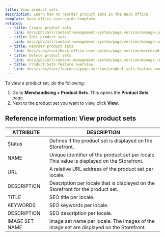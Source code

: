 ```yaml
---
title: View product sets
description: Learn how to reorder product sets in the Back Office.
template: back-office-user-guide-template
related:
  - title: Create product sets
    link: docs/pbc/all/content-management-system/page.version/manage-in-the-back-office/product-sets/create-product-sets.html
  - title: Edit product sets
    link: docs/pbc/all/content-management-system/page.version/manage-in-the-back-office/product-sets/edit-product-sets.html
  - title: Reorder product sets
    link: docs/scos/user/back-office-user-guides/page.version/merchandising/product-sets/reorder-product-sets.html
  - title: Delete product sets
    link: docs/pbc/all/content-management-system/page.version/manage-in-the-back-office/product-sets/delete-product-sets.html
  - title: Product Sets feature overview
    link: docs/scos/user/features/page.version/product-sets-feature-overview.html
---
```


To view a product set, do the following:

1. Go to **Merchandising&nbsp;<span aria-label="and then">></span> Product Sets**.
    This opens the **Product Sets** page.
2. Next to the product set you want to view, click **View**.


## Reference information: View product sets

| ATTRIBUTE |DESCRIPTION  |
| --- | --- |
| Status | Defines if the product set is displayed on the Storefront. |
| NAME | Unique identifier of the product set per locale. This value is displayed on the Storefront. |
| URL | A relative URL address of the product set per locale.|
| DESCRIPTION | Description per locale that is displayed on the Storefront for the product set. |
| TITLE | SEO title per locale. |
| KEYWORDS| SEO keywords per locale. |
| DESCRIPTION | SEO description per locale.  |
| IMAGE SET NAME | Image set name per locale. The images of the image set are displayed on the Storefront. |
